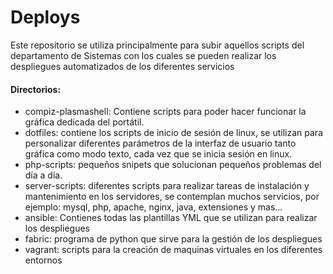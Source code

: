 # Deploys

Este repositorio se utiliza principalmente para subir aquellos scripts del departamento de Sistemas con los cuales se pueden realizar los despliegues automatizados de los diferentes servicios


#### Directorios:
* compiz-plasmashell: Contiene scripts para poder hacer funcionar la gráfica dedicada del portátil.
* dotfiles: contiene los scripts de inicio de sesión de linux, se utilizan para personalizar diferentes parámetros de la interfaz de usuario tanto gráfica como modo texto, cada vez que se inicia sesión en linux.
* php-scripts: pequeños snipets que solucionan pequeños problemas del día a día.
* server-scripts: diferentes scripts para realizar tareas de instalación y mantenimiento en los servidores, se contemplan muchos servicios, por ejemplo: mysql, php, apache, nginx, java, extensiones y mas...
* ansible: Contienes todas las plantillas YML que se utilizan para realizar los despliegues
* fabric: programa de python que sirve para la gestión de los despliegues
* vagrant: scripts para la creación de maquinas virtuales en los diferentes entornos
